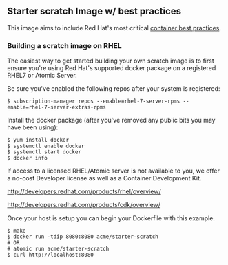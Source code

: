 ## Starter scratch Image w/ best practices 
This image aims to include Red Hat's most critical [container best practices](http://docs.projectatomic.io/container-best-practices/).

### Building a scratch image on RHEL
The easiest way to get started building your own scratch image is to first ensure you're using Red Hat's supported docker package on a registered RHEL7 or Atomic Server.

Be sure you've enabled the following repos after your system is registered:
```shell
$ subscription-manager repos --enable=rhel-7-server-rpms --enable=rhel-7-server-extras-rpms
```
Install the docker package (after you've removed any public bits you may have been using):
```shell
$ yum install docker
$ systemctl enable docker
$ systemctl start docker
$ docker info
```
If access to a licensed RHEL/Atomic server is not available to you, we offer a no-cost Developer license as well as a Container Development Kit.

http://developers.redhat.com/products/rhel/overview/  

http://developers.redhat.com/products/cdk/overview/

Once your host is setup you can begin your Dockerfile with this example.
```shell
$ make
$ docker run -tdip 8080:8080 acme/starter-scratch
# OR
# atomic run acme/starter-scratch
$ curl http://localhost:8080
```
